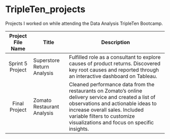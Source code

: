 
# TripleTen_projects
Projects I worked on while attending the Data Analysis TripleTen Bootcamp.


| Project File Name | Title | Description |
| :-----------: | ----------- |----------- |
| Sprint 5 Project | Superstore Return Analysis | Fulfilled role as a consultant to explore causes of product returns. Discovered key root causes and reported through an interactive dashboard on Tableau. |
| Final Project | Zomato Restaurant Analysis | Cleaned performance data from the restaurants on Zomato’s online delivery service and created a list of observations and actionable ideas to increase overall sales. Included variable filters to customize visualizations and focus on specific insights. |
